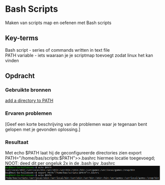 # Bash Scripts
Maken van scripts map en oefenen met Bash scripts

## Key-terms
Bash script - series of commands written in text file  
PATH variable - iets waaraan je je scriptmap toevoegt zodat linux het kan vinden

## Opdracht
### Gebruikte bronnen
[add a directory to PATH](https://phoenixnap.com/kb/linux-add-to-path)  

### Ervaren problemen
[Geef een korte beschrijving van de problemen waar je tegenaan bent gelopen met je gevonden oplossing.]

### Resultaat
Met echo $PATH laat hij de geconfigureerde directories zien  
    export PATH="/home/bas/scripts:$PATH">>.bashrc
hiermee locatie toegevoegd; NOOT: deed dit per ongeluk 2x in de .bash ipv .bashrc  
![echo voor/na + toevoeging map](images/9-echo-addpath-echo.PNG)
